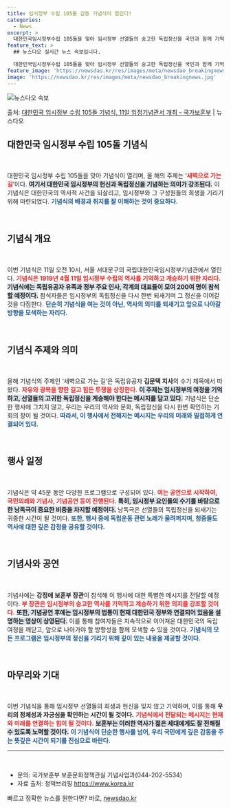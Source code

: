```yaml
---
title: 임시정부 수립 105돌 감동 기념식이 열린다!
categories:
  - News
excerpt: >
  대한민국임시정부수립 105돌을 맞아 임시정부 선열들의 숭고한 독립정신을 국민과 함께 기억하고 계승하는 기념식…
feature_text: >
  ## 뉴스다오 실시간 뉴스 속보입니다.

  대한민국임시정부수립 105돌을 맞아 임시정부 선열들의 숭고한 독립정신을 국민과 함께 기억하고 계승하는 기념식…
feature_image: 'https://newsdao.kr/res/images/meta/newsdao_breakingnews.jpg'
image: 'https://newsdao.kr/res/images/meta/newsdao_breakingnews.jpg'
---
```


![뉴스다오 속보](https://newsdao.kr/res/images/meta/newsdao_breakingnews.jpg)

<p>출처: <a href="https://newsdao.kr/3559" rel="dofollow">대한민국 임시정부 수립 105돌 기념식, 11일 임정기념관서 개최 - 국가보훈부</a> | 뉴스다오</p>

<h2 data-ke-size="size26">대한민국 임시정부 수립 105돌 기념식</h2>

<p data-ke-size="size16">&nbsp;</p>

대한민국 임시정부 수립 105돌을 맞아 기념식이 열리며, 올 해의 주제는 ‘<b><span style="color: #ee2323;">새벽으로 가는 길</span></b>’이다. <b><span style="background-color: #21538527;">여기서 대한민국 임시정부의 헌신과 독립정신을 기념하는 의미가 강조된다.</span></b> 이 기념식은 대한민국의 역사적 사건을 되살리고, 임시정부와 그 구성원들의 희생을 기리기 위해 마련되었다. <b><span style="color: #1a5490;">기념식의 배경과 취지를 잘 이해하는 것이 중요하다.</span></b> 

<br>

<h2 data-ke-size="size26">기념식 개요</h2>

<p data-ke-size="size16">&nbsp;</p>

이번 기념식은 11일 오전 10시, 서울 서대문구의 국립대한민국임시정부기념관에서 열린다. <b><span style="color: #ee2323;">기념식은 1919년 4월 11일 임시정부 수립의 역사를 기억하고 계승하기 위한 자리다.</span></b> <b><span style="background-color: #21538527;">기념식에는 독립유공자 유족과 정부 주요 인사, 각계의 대표들이 모여 200여 명이 참석할 예정이다.</span></b> 참석자들은 임시정부의 독립정신을 다시 한번 되새기며 그 정신을 이어갈 것을 다짐한다. <b><span style="color: #1a5490;">단순히 기념식을 여는 것이 아닌, 역사의 의미를 되새기고 앞으로 나아갈 방향을 모색하는 자리다.</span></b> 

<br>

<h2 data-ke-size="size26">기념식 주제와 의미</h2>

<p data-ke-size="size16">&nbsp;</p>

올해 기념식의 주제인 ‘새벽으로 가는 길’은 독립유공자 <b>김문택 지사</b>의 수기 제목에서 따왔다. <b><span style="color: #ee2323;">자유와 광복을 향한 길고 힘든 투쟁을 상징한다.</span></b> <b><span style="background-color: #21538527;">이 주제는 임시정부의 여정을 기억하고, 선열들의 고귀한 독립정신을 계승해야 한다는 메시지를 담고 있다.</span></b> 기념식은 단순한 행사에 그치지 않고, 우리는 우리의 역사와 문화, 독립정신을 다시 한번 확인하는 기회의 장이 될 것이다. <b><span style="color: #1a5490;">따라서, 이 행사에서 전해지는 메시지는 우리의 미래와 밀접하게 연결되어 있다.</span></b> 

<br>

<h2 data-ke-size="size26">행사 일정</h2>

<p data-ke-size="size16">&nbsp;</p>

기념식은 약 45분 동안 다양한 프로그램으로 구성되어 있다. <b><span style="color: #ee2323;">여는 공연으로 시작하여, 국민의례와 기념사, 기념공연 등이 진행된다.</span></b> <b><span style="background-color: #21538527;">특히, 임시정부 요인들의 수기를 바탕으로 한 낭독극이 중요한 비중을 차지할 예정이다.</span></b> 낭독극은 선열들의 독립정신을 되새기는 귀중한 시간이 될 것이다. <b><span style="color: #1a5490;">또한, 행사 중에 독립운동 관련 노래가 울려퍼지며, 청중들도 역사에 대한 깊은 감정을 공유할 것이다.</span></b> 

<br>

<h2 data-ke-size="size26">기념사와 공연</h2>

<p data-ke-size="size16">&nbsp;</p>

기념사에는 <b>강정애 보훈부 장관</b>이 참석해 이 행사에 대한 특별한 메시지를 전달할 예정이다. <b><span style="color: #ee2323;">부 장관은 임시정부의 숭고한 역사를 기억하고 계승하기 위한 의지를 강조할 것이다.</span></b> <b><span style="background-color: #21538527;">또한, 기념공연 후에는 임시정부의 법통이 현재 대한민국 정부와 연결되어 있음을 설명하는 영상이 상영된다.</span></b> 이를 통해 참여자들은 지속적으로 이어져온 대한민국의 독립 여정을 깨닫고, 앞으로 나아가야 할 방향성을 함께 모색할 수 있을 것이다. <b><span style="color: #1a5490;">기념식의 모든 프로그램은 임시정부의 정신을 기리기 위해 깊이 있는 내용을 제공할 것이다.</span></b> 

<br>

<h2 data-ke-size="size26">마무리와 기대</h2>

<p data-ke-size="size16">&nbsp;</p>

이번 기념식을 통해 임시정부 선열들의 희생과 헌신을 잊지 않고 기억하며, 이를 통해 <b>우리의 정체성과 자긍심을 확인하는 시간이 될 것이다.</b> <b><span style="color: #ee2323;">기념식에서 전달되는 메시지는 현재와 미래를 연결하는 힘이 될 것이다.</span></b> <b><span style="background-color: #21538527;">보훈부는 이러한 역사가 젊은 세대에게도 잘 전해질 수 있도록 노력할 것이다.</span></b> <b><span style="color: #1a5490;">이 기념식이 단순한 행사를 넘어, 우리 국민에게 깊은 감동을 주는 뜻깊은 시간이 되기를 진심으로 바란다.</span></b> 

<hr>
<p data-ke-size="size16">&nbsp;</p>

<ul>
    <li>문의: 국가보훈부 보훈문화정책관실 기념사업과(044-202-5534)</li>
    <li>자료 출처: 정책브리핑 <a href="https://newsdao.kr/3559">https://www.korea.kr</a></li>
</ul>

<p data-ke-size="size16"></p> 

빠르고 정확한 뉴스를 원한다면? 바로, <a href="https://newsdao.kr" rel="dofollow">newsdao.kr</a>


